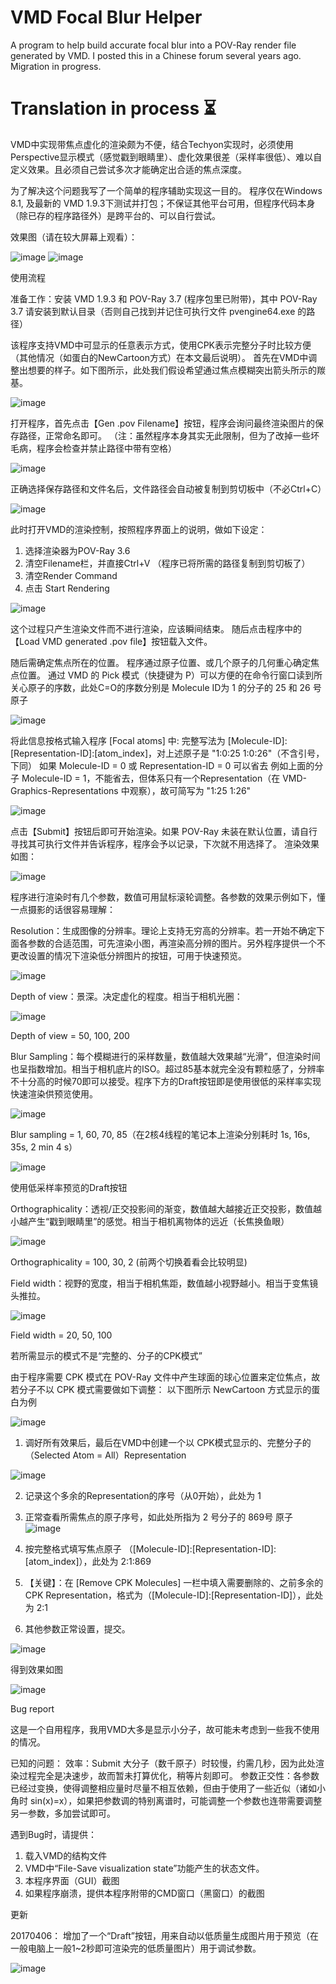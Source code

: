 # VMD Focal Blur Helper
A program to help build accurate focal blur into a POV-Ray render file generated by VMD. I posted this in a Chinese forum several years ago. Migration in progress.

# Translation in process :hourglass_flowing_sand:

VMD中实现带焦点虚化的渲染颇为不便，结合Techyon实现时，必须使用Perspective显示模式（感觉戳到眼睛里）、虚化效果很差（采样率很低）、难以自定义效果。且必须自己尝试多次才能确定出合适的焦点深度。

为了解决这个问题我写了一个简单的程序辅助实现这一目的。
程序仅在Windows 8.1, 及最新的 VMD 1.9.3下测试并打包；不保证其他平台可用，但程序代码本身（除已存的程序路径外）是跨平台的、可以自行尝试。

效果图（请在较大屏幕上观看）：

![image](https://user-images.githubusercontent.com/18537705/160666682-6e8cad37-3248-4b9e-b3c0-a9dda7aeb210.png)
![image](https://user-images.githubusercontent.com/18537705/160666712-ef26c654-b797-4923-9a41-42d61fdc371a.png)




使用流程

准备工作：安装 VMD 1.9.3 和 POV-Ray 3.7 (程序包里已附带)，其中 POV-Ray 3.7 请安装到默认目录（否则自己找到并记住可执行文件 pvengine64.exe 的路径）

该程序支持VMD中可显示的任意表示方式，使用CPK表示完整分子时比较方便（其他情况（如蛋白的NewCartoon方式）在本文最后说明）。
首先在VMD中调整出想要的样子。如下图所示，此处我们假设希望通过焦点模糊突出箭头所示的羰基。


![image](https://user-images.githubusercontent.com/18537705/160666776-23beb2f0-c1b8-47da-9977-9891e939431e.png)


打开程序，首先点击【Gen .pov Filename】按钮，程序会询问最终渲染图片的保存路径，正常命名即可。
（注：虽然程序本身其实无此限制，但为了改掉一些坏毛病，程序会检查并禁止路径中带有空格）

![image](https://user-images.githubusercontent.com/18537705/160666809-3c4aee45-b91c-4b3e-abba-1f1c92c94b06.png)



正确选择保存路径和文件名后，文件路径会自动被复制到剪切板中（不必Ctrl+C）

![image](https://user-images.githubusercontent.com/18537705/160666824-3164fd21-f949-4fdc-afef-8c0dd1285ce1.png)



此时打开VMD的渲染控制，按照程序界面上的说明，做如下设定：
1. 选择渲染器为POV-Ray 3.6
2. 清空Filename栏，并直接Ctrl+V （程序已将所需的路径复制到剪切板了）
3. 清空Render Command
4. 点击 Start Rendering

![image](https://user-images.githubusercontent.com/18537705/160666847-670ce736-841f-48ac-864d-cbad048c483c.png)



这个过程只产生渲染文件而不进行渲染，应该瞬间结束。
随后点击程序中的【Load VMD generated .pov file】按钮载入文件。


随后需确定焦点所在的位置。
程序通过原子位置、或几个原子的几何重心确定焦点位置。
通过 VMD 的 Pick 模式（快捷键为 P）可以方便的在命令行窗口读到所关心原子的序数，此处C=O的序数分别是 Molecule ID为 1 的分子的 25 和 26 号原子

![image](https://user-images.githubusercontent.com/18537705/160666927-ed21d2af-0aa0-45ce-9a5b-3986325f81ed.png)


将此信息按格式输入程序 [Focal atoms] 中:
完整写法为 [Molecule-ID]:[Representation-ID]:[atom_index]，对上述原子是 "1:0:25 1:0:26"（不含引号，下同）
如果 Molecule-ID = 0 或 Representation-ID = 0 可以省去
例如上面的分子 Molecule-ID = 1，不能省去，但体系只有一个Representation（在 VMD-Graphics-Representations 中观察），故可简写为 "1:25 1:26"

![image](https://user-images.githubusercontent.com/18537705/160666959-b0a6ef41-8a9f-4a1b-bcdc-a60e5f2382e3.png)


点击【Submit】按钮后即可开始渲染。如果 POV-Ray 未装在默认位置，请自行寻找其可执行文件并告诉程序，程序会予以记录，下次就不用选择了。
渲染效果如图：

![image](https://user-images.githubusercontent.com/18537705/160666993-58048757-42b2-4296-8948-946f2b3ad276.png)


程序进行渲染时有几个参数，数值可用鼠标滚轮调整。各参数的效果示例如下，懂一点摄影的话很容易理解：

Resolution：生成图像的分辨率。理论上支持无穷高的分辨率。若一开始不确定下面各参数的合适范围，可先渲染小图，再渲染高分辨的图片。另外程序提供一个不更改设置的情况下渲染低分辨图片的按钮，可用于快速预览。

![image](https://user-images.githubusercontent.com/18537705/160667019-13eed379-5c00-4614-92bc-291943419bd3.png)


Depth of view：景深。决定虚化的程度。相当于相机光圈：

![image](https://user-images.githubusercontent.com/18537705/160667058-f93b965c-18bc-4903-8306-f9ae83ab4d6e.png)


Depth of view = 50, 100, 200



Blur Sampling：每个模糊进行的采样数量，数值越大效果越“光滑”，但渲染时间也呈指数增加。相当于相机底片的ISO。超过85基本就完全没有颗粒感了，分辨率不十分高的时候70即可以接受。程序下方的Draft按钮即是使用很低的采样率实现快速渲染供预览使用。

![image](https://user-images.githubusercontent.com/18537705/160667098-382bc1a1-579e-42d2-ab97-a61b4d011afa.png)


Blur sampling = 1, 60, 70, 85（在2核4线程的笔记本上渲染分别耗时 1s, 16s, 35s, 2 min 4 s）


![image](https://user-images.githubusercontent.com/18537705/160667257-3e82c05d-183a-482e-9b5d-f27d4eb61fea.png)


使用低采样率预览的Draft按钮


Orthographicality：透视/正交投影间的渐变，数值越大越接近正交投影，数值越小越产生“戳到眼睛里”的感觉。相当于相机离物体的远近（长焦换鱼眼）


![image](https://user-images.githubusercontent.com/18537705/160667133-ce1abbe8-b1e8-4b3e-ab14-c744cc4f5e08.png)

Orthographicality = 100, 30, 2 (前两个切换着看会比较明显)


Field width：视野的宽度，相当于相机焦距，数值越小视野越小。相当于变焦镜头推拉。

![image](https://user-images.githubusercontent.com/18537705/160667178-c5398f39-0c0a-4fee-a735-2988be4b88de.png)


Field width = 20, 50, 100





若所需显示的模式不是“完整的、分子的CPK模式”

由于程序需要 CPK 模式在 POV-Ray 文件中产生球面的球心位置来定位焦点，故若分子不以 CPK 模式需要做如下调整：
以下图所示 NewCartoon 方式显示的蛋白为例

![image](https://user-images.githubusercontent.com/18537705/160667331-f253681c-038c-49ce-b705-e1f62a39ffdf.png)


1. 调好所有效果后，最后在VMD中创建一个以 CPK模式显示的、完整分子的（Selected Atom = All）Representation

![image](https://user-images.githubusercontent.com/18537705/160667375-066e5460-b5c4-418e-96eb-2f7ca8576505.png)


2. 记录这个多余的Representation的序号（从0开始），此处为 1
3. 正常查看所需焦点的原子序号，如此处所指为 2 号分子的 869号 原子
![image](https://user-images.githubusercontent.com/18537705/160667440-4189e702-9d3f-422d-b8ea-af1decbb29f2.png)


4. 按完整格式填写焦点原子 （[Molecule-ID]:[Representation-ID]:[atom_index]），此处为 2:1:869

5. 【关键】：在 [Remove CPK Molecules] 一栏中填入需要删除的、之前多余的 CPK Representation，格式为（[Molecule-ID]:[Representation-ID]），此处为 2:1

6. 其他参数正常设置，提交。

![image](https://user-images.githubusercontent.com/18537705/160667475-9548059c-bc63-4bae-a693-7d7beb2e1350.png)



得到效果如图

![image](https://user-images.githubusercontent.com/18537705/160667505-12a6e897-e37d-4735-ad0e-02fcd2e96aa7.png)




Bug report

这是一个自用程序，我用VMD大多是显示小分子，故可能未考虑到一些我不使用的情况。

已知的问题：
效率：Submit 大分子（数千原子）时较慢，约需几秒，因为此处渲染过程完全是决速步，故而暂未打算优化，稍等片刻即可。
参数正交性：各参数已经过变换，使得调整相应量时尽量不相互依赖，但由于使用了一些近似（诸如小角时 sin(x)=x），如果把参数调的特别离谱时，可能调整一个参数也连带需要调整另一参数，多加尝试即可。

遇到Bug时，请提供：
1. 载入VMD的结构文件
2. VMD中“File-Save visualization state”功能产生的状态文件。
3. 本程序界面（GUI）截图
4. 如果程序崩溃，提供本程序附带的CMD窗口（黑窗口）的截图

更新

20170406： 增加了一个“Draft”按钮，用来自动以低质量生成图片用于预览（在一般电脑上一般1~2秒即可渲染完的低质量图片）用于调试参数。

![image](https://user-images.githubusercontent.com/18537705/160667544-03d80a97-48a4-40b7-87c9-154f19686039.png)

